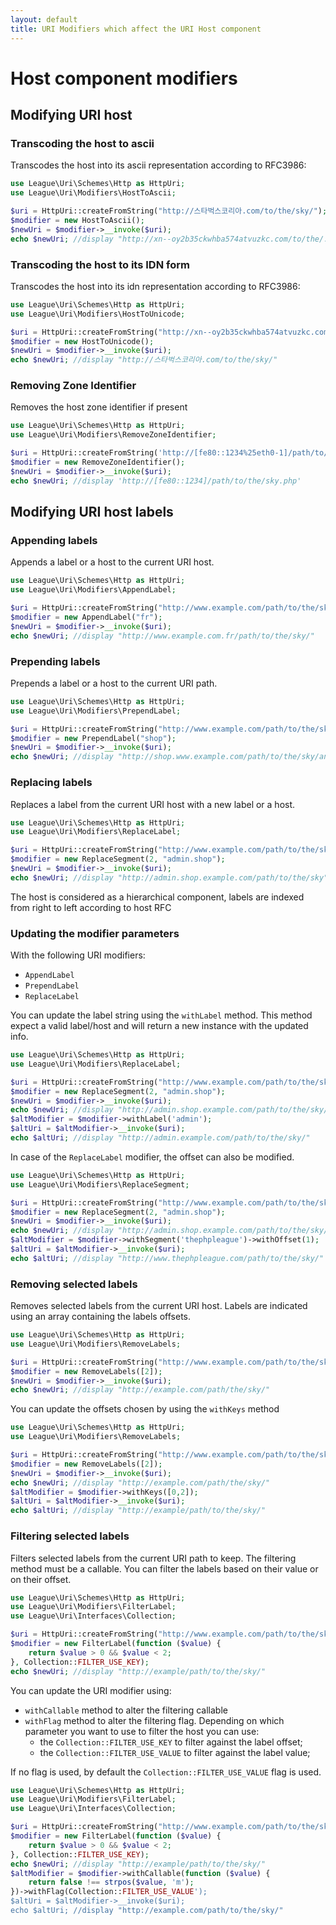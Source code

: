 ```yaml
---
layout: default
title: URI Modifiers which affect the URI Host component
---
```


# Host component modifiers

## Modifying URI host

### Transcoding the host to ascii

Transcodes the host into its ascii representation according to RFC3986:

~~~php
use League\Uri\Schemes\Http as HttpUri;
use League\Uri\Modifiers\HostToAscii;

$uri = HttpUri::createFromString("http://스타벅스코리아.com/to/the/sky/");
$modifier = new HostToAscii();
$newUri = $modifier->__invoke($uri);
echo $newUri; //display "http://xn--oy2b35ckwhba574atvuzkc.com/to/the/./sky/"
~~~

### Transcoding the host to its IDN form

Transcodes the host into its idn representation according to RFC3986:

~~~php
use League\Uri\Schemes\Http as HttpUri;
use League\Uri\Modifiers\HostToUnicode;

$uri = HttpUri::createFromString("http://xn--oy2b35ckwhba574atvuzkc.com/to/the/./sky/");
$modifier = new HostToUnicode();
$newUri = $modifier->__invoke($uri);
echo $newUri; //display "http://스타벅스코리아.com/to/the/sky/"
~~~

### Removing Zone Identifier

Removes the host zone identifier if present

~~~php
use League\Uri\Schemes\Http as HttpUri;
use League\Uri\Modifiers\RemoveZoneIdentifier;

$uri = HttpUri::createFromString('http://[fe80::1234%25eth0-1]/path/to/the/sky.php');
$modifier = new RemoveZoneIdentifier();
$newUri = $modifier->__invoke($uri);
echo $newUri; //display 'http://[fe80::1234]/path/to/the/sky.php'
~~~

## Modifying URI host labels

### Appending labels

Appends a label or a host to the current URI host.

~~~php
use League\Uri\Schemes\Http as HttpUri;
use League\Uri\Modifiers\AppendLabel;

$uri = HttpUri::createFromString("http://www.example.com/path/to/the/sky/");
$modifier = new AppendLabel("fr");
$newUri = $modifier->__invoke($uri);
echo $newUri; //display "http://www.example.com.fr/path/to/the/sky/"
~~~

### Prepending labels

Prepends a label or a host to the current URI path.

~~~php
use League\Uri\Schemes\Http as HttpUri;
use League\Uri\Modifiers\PrependLabel;

$uri = HttpUri::createFromString("http://www.example.com/path/to/the/sky/");
$modifier = new PrependLabel("shop");
$newUri = $modifier->__invoke($uri);
echo $newUri; //display "http://shop.www.example.com/path/to/the/sky/and/above"
~~~

### Replacing labels

Replaces a label from the current URI host with a new label or a host.

~~~php
use League\Uri\Schemes\Http as HttpUri;
use League\Uri\Modifiers\ReplaceLabel;

$uri = HttpUri::createFromString("http://www.example.com/path/to/the/sky/");
$modifier = new ReplaceSegment(2, "admin.shop");
$newUri = $modifier->__invoke($uri);
echo $newUri; //display "http://admin.shop.example.com/path/to/the/sky"
~~~

<p class="message-notice">The host is considered as a hierarchical component, labels are indexed from right to left according to host RFC</p>

### Updating the modifier parameters

With the following URI modifiers:

- `AppendLabel`
- `PrependLabel`
- `ReplaceLabel`

You can update the label string using the `withLabel` method.
This method expect a valid label/host and will return a new instance with the updated info.

~~~php
use League\Uri\Schemes\Http as HttpUri;
use League\Uri\Modifiers\ReplaceLabel;

$uri = HttpUri::createFromString("http://www.example.com/path/to/the/sky/");
$modifier = new ReplaceSegment(2, "admin.shop");
$newUri = $modifier->__invoke($uri);
echo $newUri; //display "http://admin.shop.example.com/path/to/the/sky/"
$altModifier = $modifier->withLabel('admin');
$altUri = $altModifier->__invoke($uri);
echo $altUri; //display "http://admin.example.com/path/to/the/sky/"
~~~

In case of the `ReplaceLabel` modifier, the offset can also be modified.

~~~php
use League\Uri\Schemes\Http as HttpUri;
use League\Uri\Modifiers\ReplaceSegment;

$uri = HttpUri::createFromString("http://www.example.com/path/to/the/sky/");
$modifier = new ReplaceSegment(2, "admin.shop");
$newUri = $modifier->__invoke($uri);
echo $newUri; //display "http://admin.shop.example.com/path/to/the/sky/"
$altModifier = $modifier->withSegment('thephpleague')->withOffset(1);
$altUri = $altModifier->__invoke($uri);
echo $altUri; //display "http://www.thephpleague.com/path/to/the/sky/"
~~~

### Removing selected labels

Removes selected labels from the current URI host. Labels are indicated using an array containing the labels offsets.

~~~php
use League\Uri\Schemes\Http as HttpUri;
use League\Uri\Modifiers\RemoveLabels;

$uri = HttpUri::createFromString("http://www.example.com/path/to/the/sky/");
$modifier = new RemoveLabels([2]);
$newUri = $modifier->__invoke($uri);
echo $newUri; //display "http://example.com/path/the/sky/"
~~~

You can update the offsets chosen by using the `withKeys` method

~~~php
use League\Uri\Schemes\Http as HttpUri;
use League\Uri\Modifiers\RemoveLabels;

$uri = HttpUri::createFromString("http://www.example.com/path/to/the/sky/");
$modifier = new RemoveLabels([2]);
$newUri = $modifier->__invoke($uri);
echo $newUri; //display "http://example.com/path/the/sky/"
$altModifier = $modifier->withKeys([0,2]);
$altUri = $altModifier->__invoke($uri);
echo $altUri; //display "http://example/path/to/the/sky/"
~~~

### Filtering selected labels

Filters selected labels from the current URI path to keep. The filtering method must be a callable. You can filter the labels based on their value or on their offset.

~~~php
use League\Uri\Schemes\Http as HttpUri;
use League\Uri\Modifiers\FilterLabel;
use League\Uri\Interfaces\Collection;

$uri = HttpUri::createFromString("http://www.example.com/path/to/the/sky/");
$modifier = new FilterLabel(function ($value) {
    return $value > 0 && $value < 2;
}, Collection::FILTER_USE_KEY);
echo $newUri; //display "http://example/path/to/the/sky/"
~~~

You can update the URI modifier using:

- `withCallable` method to alter the filtering callable
- `withFlag` method to alter the filtering flag. Depending on which parameter you want to use to filter the host you can use:
	- the `Collection::FILTER_USE_KEY` to filter against the label offset;
	- the `Collection::FILTER_USE_VALUE` to filter against the label value;

If no flag is used, by default the `Collection::FILTER_USE_VALUE` flag is used.

~~~php
use League\Uri\Schemes\Http as HttpUri;
use League\Uri\Modifiers\FilterLabel;
use League\Uri\Interfaces\Collection;

$uri = HttpUri::createFromString("http://www.example.com/path/to/the/sky/");
$modifier = new FilterLabel(function ($value) {
    return $value > 0 && $value < 2;
}, Collection::FILTER_USE_KEY);
echo $newUri; //display "http://example/path/to/the/sky/"
$altModifier = $modifier->withCallable(function ($value) {
    return false !== strpos($value, 'm');
})->withFlag(Collection::FILTER_USE_VALUE');
$altUri = $altModifier->__invoke($uri);
echo $altUri; //display "http://example.com/path/to/the/sky/"
~~~